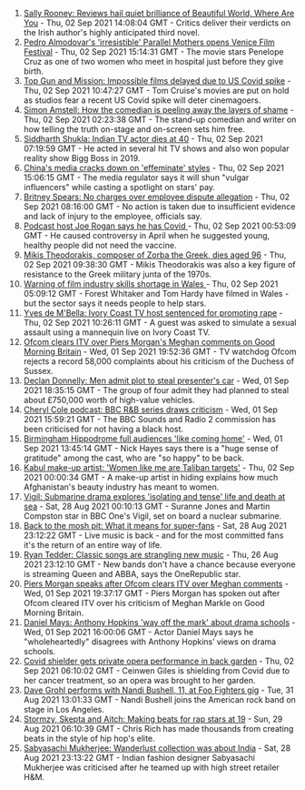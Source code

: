 1. [Sally Rooney: Reviews hail quiet brilliance of Beautiful World, Where Are You](https://www.bbc.co.uk/news/entertainment-arts-58423253?at_medium=RSS&at_campaign=KARANGA) - Thu, 02 Sep 2021 14:08:04 GMT - Critics deliver their verdicts on the Irish author's highly anticipated third novel.
2. [Pedro Almodovar's 'irresistible' Parallel Mothers opens Venice Film Festival](https://www.bbc.co.uk/news/entertainment-arts-58421219?at_medium=RSS&at_campaign=KARANGA) - Thu, 02 Sep 2021 15:14:31 GMT - The movie stars Penelope Cruz as one of two women who meet in hospital just before they give birth.
3. [Top Gun and Mission: Impossible films delayed due to US Covid spike](https://www.bbc.co.uk/news/entertainment-arts-58419680?at_medium=RSS&at_campaign=KARANGA) - Thu, 02 Sep 2021 10:47:27 GMT - Tom Cruise's movies are put on hold as studios fear a recent US Covid spike will deter cinemagoers.
4. [Simon Amstell: How the comedian is peeling away the layers of shame](https://www.bbc.co.uk/news/entertainment-arts-58228429?at_medium=RSS&at_campaign=KARANGA) - Thu, 02 Sep 2021 02:23:38 GMT - The stand-up comedian and writer on how telling the truth on-stage and on-screen sets him free.
5. [Siddharth Shukla: Indian TV actor dies at 40](https://www.bbc.co.uk/news/world-asia-india-58395388?at_medium=RSS&at_campaign=KARANGA) - Thu, 02 Sep 2021 07:19:59 GMT - He acted in several hit TV shows and also won popular reality show Bigg Boss in 2019.
6. [China's media cracks down on 'effeminate' styles](https://www.bbc.co.uk/news/business-58394906?at_medium=RSS&at_campaign=KARANGA) - Thu, 02 Sep 2021 15:06:15 GMT - The media regulator says it will shun "vulgar influencers" while casting a spotlight on stars' pay.
7. [Britney Spears: No charges over employee dispute allegation](https://www.bbc.co.uk/news/entertainment-arts-58419672?at_medium=RSS&at_campaign=KARANGA) - Thu, 02 Sep 2021 08:16:00 GMT - No action is taken due to insufficient evidence and lack of injury to the employee, officials say.
8. [Podcast host Joe Rogan says he has Covid  ](https://www.bbc.co.uk/news/world-us-canada-58416801?at_medium=RSS&at_campaign=KARANGA) - Thu, 02 Sep 2021 00:53:09 GMT - He caused controversy in April when he suggested young, healthy people did not need the vaccine.
9. [Mikis Theodorakis, composer of Zorba the Greek, dies aged 96](https://www.bbc.co.uk/news/world-europe-58419832?at_medium=RSS&at_campaign=KARANGA) - Thu, 02 Sep 2021 09:38:30 GMT - Mikis Theodorakis was also a key figure of resistance to the Greek military junta of the 1970s.
10. [Warning of film industry skills shortage in Wales ](https://www.bbc.co.uk/news/uk-wales-58409551?at_medium=RSS&at_campaign=KARANGA) - Thu, 02 Sep 2021 05:09:12 GMT - Forest Whitaker and Tom Hardy have filmed in Wales - but the sector says it needs people to help stars.
11. [Yves de M'Bella: Ivory Coast TV host sentenced for promoting rape](https://www.bbc.co.uk/news/world-africa-58420506?at_medium=RSS&at_campaign=KARANGA) - Thu, 02 Sep 2021 10:26:11 GMT - A guest was asked to simulate a sexual assault using a mannequin live on Ivory Coast TV.
12. [Ofcom clears ITV over Piers Morgan's Meghan comments on Good Morning Britain](https://www.bbc.co.uk/news/entertainment-arts-58354662?at_medium=RSS&at_campaign=KARANGA) - Wed, 01 Sep 2021 19:52:36 GMT - TV watchdog Ofcom rejects a record 58,000 complaints about his criticism of the Duchess of Sussex.
13. [Declan Donnelly: Men admit plot to steal presenter's car](https://www.bbc.co.uk/news/uk-england-london-58409349?at_medium=RSS&at_campaign=KARANGA) - Wed, 01 Sep 2021 18:35:15 GMT - The group of four admit they had planned to steal about £750,000 worth of high-value vehicles.
14. [Cheryl Cole podcast: BBC R&B series draws criticism](https://www.bbc.co.uk/news/newsbeat-58408240?at_medium=RSS&at_campaign=KARANGA) - Wed, 01 Sep 2021 15:59:21 GMT - The BBC Sounds and Radio 2 commission has been criticised for not having a black host.
15. [Birmingham Hippodrome full audiences 'like coming home'](https://www.bbc.co.uk/news/uk-england-birmingham-58408168?at_medium=RSS&at_campaign=KARANGA) - Wed, 01 Sep 2021 13:45:14 GMT - Nick Hayes says there is a "huge sense of gratitude" among the cast, who are "so happy" to be back.
16. [Kabul make-up artist: 'Women like me are Taliban targets'](https://www.bbc.co.uk/news/stories-58388333?at_medium=RSS&at_campaign=KARANGA) - Thu, 02 Sep 2021 00:00:34 GMT - A make-up artist in hiding explains how much Afghanistan's beauty industry has meant to women.
17. [Vigil: Submarine drama explores 'isolating and tense' life and death at sea](https://www.bbc.co.uk/news/entertainment-arts-58334990?at_medium=RSS&at_campaign=KARANGA) - Sat, 28 Aug 2021 00:10:13 GMT - Suranne Jones and Martin Compston star in BBC One's Vigil, set on board a nuclear submarine.
18. [Back to the mosh pit: What it means for super-fans](https://www.bbc.co.uk/news/stories-58284331?at_medium=RSS&at_campaign=KARANGA) - Sat, 28 Aug 2021 23:12:22 GMT - Live music is back - and for the most committed fans it's the return of an entire way of life.
19. [Ryan Tedder: Classic songs are strangling new music](https://www.bbc.co.uk/news/entertainment-arts-58329477?at_medium=RSS&at_campaign=KARANGA) - Thu, 26 Aug 2021 23:12:10 GMT - New bands don't have a chance because everyone is streaming Queen and ABBA, says the OneRepublic star.
20. [Piers Morgan speaks after Ofcom clears ITV over Meghan comments](https://www.bbc.co.uk/news/entertainment-arts-58415588?at_medium=RSS&at_campaign=KARANGA) - Wed, 01 Sep 2021 19:37:17 GMT - Piers Morgan has spoken out after Ofcom cleared ITV over his criticism of Meghan Markle on Good Morning Britain.
21. [Daniel Mays: Anthony Hopkins 'way off the mark' about drama schools](https://www.bbc.co.uk/news/entertainment-arts-58414816?at_medium=RSS&at_campaign=KARANGA) - Wed, 01 Sep 2021 16:00:06 GMT - Actor Daniel Mays says he "wholeheartedly" disagrees with Anthony Hopkins’ views on drama schools.
22. [Covid shielder gets private opera performance in back garden](https://www.bbc.co.uk/news/uk-england-london-58414445?at_medium=RSS&at_campaign=KARANGA) - Thu, 02 Sep 2021 06:10:02 GMT - Ceinwen Giles is shielding from Covid due to her cancer treatment, so an opera was brought to her garden.
23. [Dave Grohl performs with Nandi Bushell, 11, at Foo Fighters gig](https://www.bbc.co.uk/news/uk-england-suffolk-58398324?at_medium=RSS&at_campaign=KARANGA) - Tue, 31 Aug 2021 13:01:33 GMT - Nandi Bushell joins the American rock band on stage in Los Angeles.
24. [Stormzy, Skepta and Aitch: Making beats for rap stars at 19](https://www.bbc.co.uk/news/uk-wales-58355499?at_medium=RSS&at_campaign=KARANGA) - Sun, 29 Aug 2021 06:10:39 GMT - Chris Rich has made thousands from creating beats in the style of hip hop's elite.
25. [Sabyasachi Mukherjee: Wanderlust collection was about India](https://www.bbc.co.uk/news/world-asia-58355795?at_medium=RSS&at_campaign=KARANGA) - Sat, 28 Aug 2021 23:13:22 GMT - Indian fashion designer Sabyasachi Mukherjee was criticised after he teamed up with high street retailer H&M.
